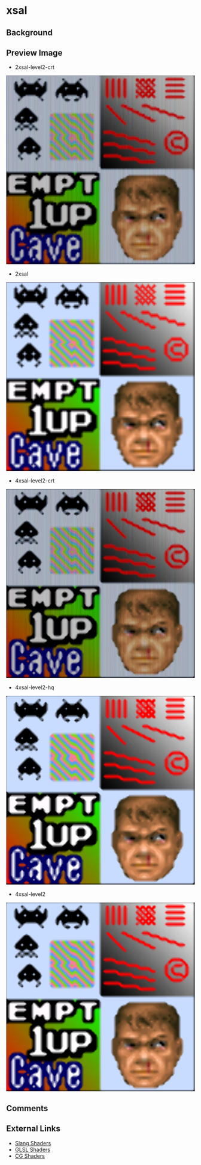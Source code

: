 # xsal

## Background

## Preview Image

* 2xsal-level2-crt

![2xsal-level2-crt](../image/shader/xsal/2xsal-level2-crt.png)

* 2xsal

![2xsal](../image/shader/xsal/2xsal.png)

* 4xsal-level2-crt

![4xsal-level2-crt](../image/shader/xsal/4xsal-level2-crt.png)

* 4xsal-level2-hq

![4xsal-level2-hq](../image/shader/xsal/4xsal-level2-hq.png)

* 4xsal-level2

![4xsal-level2](../image/shader/xsal/4xsal-level2.png)

## Comments

## External Links

* [Slang Shaders](https://github.com/libretro/slang-shaders)
* [GLSL Shaders](https://github.com/libretro/glsl-shaders)  
* [CG Shaders](https://github.com/libretro/common-shaders)
